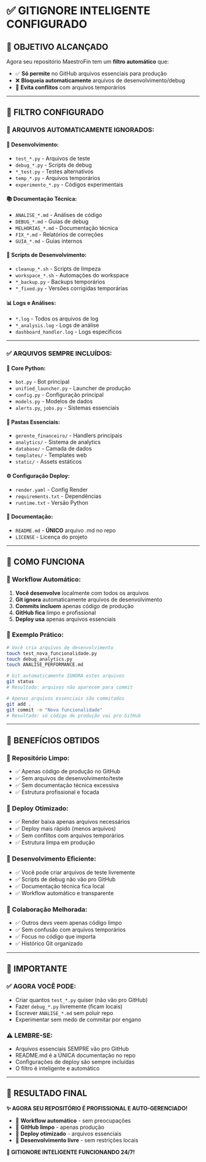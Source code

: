 # ✅ GITIGNORE INTELIGENTE CONFIGURADO

## 🎯 **OBJETIVO ALCANÇADO**

Agora seu repositório MaestroFin tem um **filtro automático** que:
- ✅ **Só permite** no GitHub arquivos essenciais para produção
- ❌ **Bloqueia automaticamente** arquivos de desenvolvimento/debug
- 🚫 **Evita conflitos** com arquivos temporários

---

## 🔧 **FILTRO CONFIGURADO**

### **🚫 ARQUIVOS AUTOMATICAMENTE IGNORADOS:**

#### **🧪 Desenvolvimento:**
- `test_*.py` - Arquivos de teste
- `debug_*.py` - Scripts de debug  
- `*_test.py` - Testes alternativos
- `temp_*.py` - Arquivos temporários
- `experimento_*.py` - Códigos experimentais

#### **📚 Documentação Técnica:**
- `ANALISE_*.md` - Análises de código
- `DEBUG_*.md` - Guias de debug
- `MELHORIAS_*.md` - Documentação técnica
- `FIX_*.md` - Relatórios de correções
- `GUIA_*.md` - Guias internos

#### **🔧 Scripts de Desenvolvimento:**
- `cleanup_*.sh` - Scripts de limpeza
- `workspace_*.sh` - Automações do workspace
- `*_backup.py` - Backups temporários
- `*_fixed.py` - Versões corrigidas temporárias

#### **📊 Logs e Análises:**
- `*.log` - Todos os arquivos de log
- `*_analysis.log` - Logs de análise
- `dashboard_handler.log` - Logs específicos

---

### **✅ ARQUIVOS SEMPRE INCLUÍDOS:**

#### **🤖 Core Python:**
- `bot.py` - Bot principal
- `unified_launcher.py` - Launcher de produção  
- `config.py` - Configuração principal
- `models.py` - Modelos de dados
- `alerts.py`, `jobs.py` - Sistemas essenciais

#### **📁 Pastas Essenciais:**
- `gerente_financeiro/` - Handlers principais
- `analytics/` - Sistema de analytics
- `database/` - Camada de dados
- `templates/` - Templates web
- `static/` - Assets estáticos

#### **⚙️ Configuração Deploy:**
- `render.yaml` - Config Render
- `requirements.txt` - Dependências
- `runtime.txt` - Versão Python

#### **📖 Documentação:**
- `README.md` - **ÚNICO** arquivo .md no repo
- `LICENSE` - Licença do projeto

---

## 🚀 **COMO FUNCIONA**

### **🔄 Workflow Automático:**

1. **Você desenvolve** localmente com todos os arquivos
2. **Git ignora** automaticamente arquivos de desenvolvimento  
3. **Commits incluem** apenas código de produção
4. **GitHub fica** limpo e profissional
5. **Deploy usa** apenas arquivos essenciais

### **🧪 Exemplo Prático:**

```bash
# Você cria arquivos de desenvolvimento
touch test_nova_funcionalidade.py
touch debug_analytics.py  
touch ANALISE_PERFORMANCE.md

# Git automaticamente IGNORA estes arquivos
git status
# Resultado: arquivos não aparecem para commit

# Apenas arquivos essenciais são commitados
git add .
git commit -m "Nova funcionalidade"
# Resultado: só código de produção vai pro GitHub
```

---

## 🎯 **BENEFÍCIOS OBTIDOS**

### **🧹 Repositório Limpo:**
- ✅ Apenas código de produção no GitHub
- ✅ Sem arquivos de desenvolvimento/teste  
- ✅ Sem documentação técnica excessiva
- ✅ Estrutura profissional e focada

### **🚀 Deploy Otimizado:**
- ✅ Render baixa apenas arquivos necessários
- ✅ Deploy mais rápido (menos arquivos)
- ✅ Sem conflitos com arquivos temporários
- ✅ Estrutura limpa em produção

### **🔧 Desenvolvimento Eficiente:**
- ✅ Você pode criar arquivos de teste livremente
- ✅ Scripts de debug não vão pro GitHub
- ✅ Documentação técnica fica local
- ✅ Workflow automático e transparente

### **👥 Colaboração Melhorada:**
- ✅ Outros devs veem apenas código limpo
- ✅ Sem confusão com arquivos temporários
- ✅ Focus no código que importa
- ✅ Histórico Git organizado

---

## 🚨 **IMPORTANTE**

### **✅ AGORA VOCÊ PODE:**
- Criar quantos `test_*.py` quiser (não vão pro GitHub)
- Fazer `debug_*.py` livremente (ficam locais)
- Escrever `ANALISE_*.md` sem poluir repo
- Experimentar sem medo de commitar por engano

### **⚠️ LEMBRE-SE:**
- Arquivos essenciais SEMPRE vão pro GitHub
- README.md é a ÚNICA documentação no repo  
- Configurações de deploy são sempre incluídas
- O filtro é inteligente e automático

---

## 🎉 **RESULTADO FINAL**

**✨ AGORA SEU REPOSITÓRIO É PROFISSIONAL E AUTO-GERENCIADO!**

- 🔄 **Workflow automático** - sem preocupações
- 🎯 **GitHub limpo** - apenas produção  
- 🚀 **Deploy otimizado** - arquivos essenciais
- 🧪 **Desenvolvimento livre** - sem restrições locais

**🔧 GITIGNORE INTELIGENTE FUNCIONANDO 24/7!**
